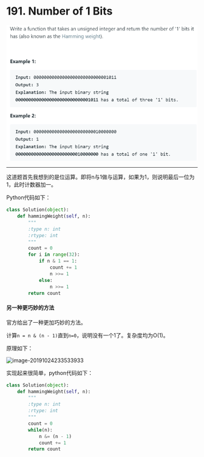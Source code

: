 # 191. Number of 1 Bits

![image-20191024233137170](../../assets/image-20191024233137170.png)

---

这道题首先我想到的是位运算。即将n与1做与运算，如果为1，则说明最后一位为1，此时计数器加一。

Python代码如下：

```python
class Solution(object):
    def hammingWeight(self, n):
        """
        :type n: int
        :rtype: int
        """
        count = 0
        for i in range(32):
            if n & 1 == 1:
                count += 1
                n >>= 1
            else:
                n >>= 1
        return count
```



#### 另一种更巧妙的方法

官方给出了一种更加巧妙的方法。

计算`n = n & (n - 1)`直到`n=0`，说明没有一个1了。复杂度均为O(1)。

原理如下：

![image-20191024233533933](C:\Users\bjia0\AppData\Roaming\Typora\typora-user-images\image-20191024233533933.png)

实现起来很简单，python代码如下：

```python
class Solution(object):
    def hammingWeight(self, n):
        """
        :type n: int
        :rtype: int
        """
        count = 0
        while(n):
            n &= (n - 1)
            count += 1 
        return count
```

